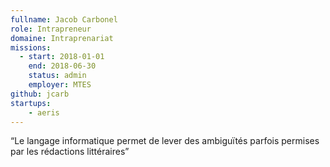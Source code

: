 ```yaml
---
fullname: Jacob Carbonel
role: Intrapreneur
domaine: Intraprenariat
missions:
  - start: 2018-01-01
    end: 2018-06-30
    status: admin
    employer: MTES
github: jcarb
startups:
    - aeris
---
```


“Le langage informatique permet de lever des ambiguïtés parfois permises par les rédactions littéraires”
